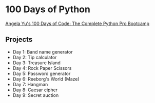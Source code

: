 # 100 Days of Python

[Angela Yu's 100 Days of Code: The Complete Python Pro Bootcamp](https://www.udemy.com/course/100-days-of-code/)

## Projects

- Day 1: Band name generator
- Day 2: Tip calculator
- Day 3: Treasure Island
- Day 4: Rock Paper Scissors
- Day 5: Password generator
- Day 6: Reeborg's World (Maze)
- Day 7: Hangman
- Day 8: Caesar cipher
- Day 9: Secret auction
